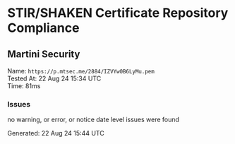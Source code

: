 # STIR/SHAKEN Certificate Repository Compliance

## Martini Security

Name: `https://p.mtsec.me/2884/IZVYw0B6LyMu.pem`\
Tested At: 22 Aug 24 15:34 UTC\
Time: 81ms

### Issues

no warning, or error, or notice date level issues were found

Generated: 22 Aug 24 15:44 UTC
